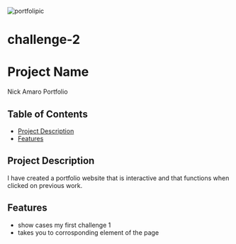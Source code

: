 ![portfolipic](https://github.com/niccbytes/challenge-2/assets/140906373/24567e7e-6d70-42af-9766-b532b12ceb9f)

# challenge-2

# Project Name

Nick Amaro Portfolio

## Table of Contents

- [Project Description](#project-description)
- [Features](#features)

## Project Description

I have created a portfolio website that is interactive and that functions when clicked on previous work.

## Features

- show cases my first challenge 1
- takes you to corrosponding element of the page


